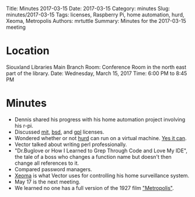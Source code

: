 Title: Minutes 2017-03-15
Date: 2017-03-15
Category: minutes
Slug: minutes/2017-03-15
Tags: licenses, Raspberry Pi, home automation, hurd, Xeoma, Metropolis
Authors: mrtuttle
Summary: Minutes for the 2017-03-15 meeting

Location
========

Siouxland Libraries Main Branch
Room: Conference Room in the north east part of the library.
Date: Wednesday, March 15, 2017
Time: 6:00 PM to 8:45 PM

Minutes
=======

*   Dennis shared his progress with his home automation project involving his r-pi.
*   Discussed [mit](https://en.wikipedia.org/wiki/MIT_License), [bsd](http://www.linfo.org/bsdlicense.html), and [gpl](https://www.gnu.org/licenses/gpl.html) licenses.
*   Wondered whether or not [hurd](https://www.gnu.org/software/hurd/index.html) can run on a virtual machine.  [Yes it can](https://www.researchut.com/blog/debian-hurd-on-virtualbox).
*   Vector talked about writing perl professionally.
*   "Dr.Buglove or How I Learned to Grep Through Code and Love My IDE", the tale of a boss who changes a function name but doesn't then change all references to it.
*   Compared password managers.
*   [Xeoma](http://felenasoft.com/xeoma/en/) is what Vector uses for controlling his home surveillance system.
*   May 17 is the next meeting.
*   We learned no one has a full version of the 1927 film ["Metropolis"](https://en.wikipedia.org/wiki/Metropolis_(1927_film)).
